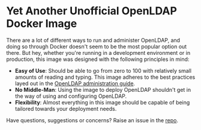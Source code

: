 # Yet Another Unofficial OpenLDAP Docker Image

There are a lot of different ways to run and administer OpenLDAP, and
doing so through Docker doesn't seem to be the most popular option out there.
But hey, whether you're running in a development environment or in production,
this image was designed with the following principles in mind:

* **Easy of Use**: Should be able to go from zero to 100 with relatively small
  amounts of reading and typing. This image adheres to the best practices layed
  out in the [OpenLDAP administration guide](https://www.openldap.org/doc/admin24/).
* **No Middle-Man**: Using the image to deploy OpenLDAP shouldn't get in the
  way of using and configuring OpenLDAP.
* **Flexibility**: Almost everything in this image should be capable of being tailored
  towards your deployment needs.

Have questions, suggestions or concerns? Raise an issue in the [repo](https://github.com/learnitall/yau-docker-openldap/issues).

